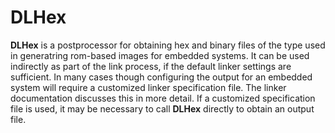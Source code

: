 # DLHex

 
**DLHex** is a postprocessor for obtaining hex and binary files of the type used in generatring rom-based images for embedded
systems.  It can be used indirectly as part of the link process, if the default linker settings are sufficient.  In many cases
though configuring the output for an embedded system will require a customized linker specification file.  The linker documentation 
discusses this in more detail.  If a customized specification file is used, it may be necessary to call **DLHex** directly to 
obtain an output file.